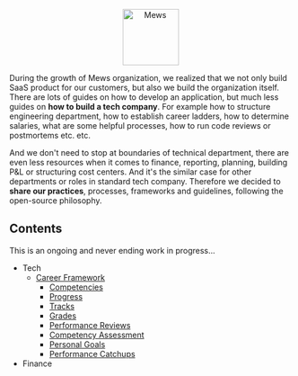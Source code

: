<p align="center">
    <a href="https://mews.com">
        <img alt="Mews" height="100px" src="https://user-images.githubusercontent.com/435787/129971779-2c64348e-05a3-49d0-b026-91913ffd68dc.png">
    </a>
</p>

During the growth of Mews organization, we realized that we not only build SaaS product for our customers, but also we build the organization itself. There are lots of guides on how to develop an application, but much less guides on **how to build a tech company**. For example how to structure engineering department, how to establish career ladders, how to determine salaries, what are some helpful processes, how to run code reviews or postmortems etc. etc.

And we don't need to stop at boundaries of technical department, there are even less resources when it comes to finance, reporting, planning, building P&L or structuring cost centers. And it's the similar case for other departments or roles in standard tech company. Therefore we decided to **share our practices**, processes, frameworks and guidelines, following the open-source philosophy.

## Contents

This is an ongoing and never ending work in progress...

- Tech
  - [Career Framework](tech/career-framework)
    - [Competencies](tech/career-framework/competencies.md)
    - [Progress](tech/career-framework/progress.md)
    - [Tracks](tech/career-framework/tracks)
    - [Grades](tech/career-framework/grades.md)
    - [Performance Reviews](tech/career-framework/performance-reviews.md)
    - [Competency Assessment](tech/career-framework/competency-assessment.md)
    - [Personal Goals](tech/career-framework/personal-goals.md)
    - [Performance Catchups](tech/career-framework/performance-catchups.md)
- Finance
